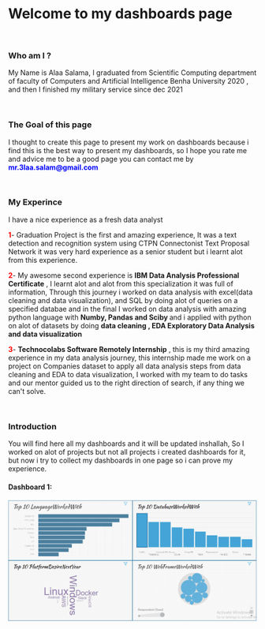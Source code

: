 <h1> Welcome to my dashboards page </h1>

<pre>
  
</pre>

<h3>Who am I ?</h3>
<p>My Name is Alaa Salama, I graduated from Scientific Computing department of faculty of Computers and Artificial Intelligence Benha University 2020 , and then I finished my military service since dec 2021 </p>

<pre>
  
</pre>

<h3>The Goal of this page</h3>
<p>I thought to create this page to present my work on dashboards because i find this is the best way to present my dashboards, so I hope you rate me and advice me to be a good page you can contact me by <b style='color:blue'>mr.3laa.salam@gmail.com</b></p>

<pre>
  
</pre>

<h3>My Experince</h3>
<p>I have a nice experience as a fresh data analyst </p>

<p><b style='color:red'>1</b>- Graduation Project is the first and amazing experience, It was a text detection and recognition system using CTPN Connectonist Text Proposal Network it was very hard experience as a senior student but i learnt alot from this experience.</p>

<p>
  <b style='color:red'>2</b>- My awesome second experience is 
  <b>IBM Data Analysis Professional Certificate</b> , I learnt alot and alot from this specialization it was full of information, Through this journey i worked on data analysis with excel(data cleaning and data visualization), and SQL by doing alot of queries on a specified databae and in the final I worked on data analysis with amazing python language with <b>Numby, Pandas and Sciby </b> and i applied with python on alot of datasets by doing <b>data cleaning , EDA Exploratory Data Analysis and data visualization </b> 
</p>
  
<p><b style='color:red'>3</b>- <b>Technocolabs Software Remotely Internship</b> , this is my third amazing experience in my data analysis journey, this internship made me work on a project on Companies dataset to apply all data analysis steps from data cleaning and EDA to data visualization, I worked with my team to do tasks and our mentor guided us to the right direction of search, if any thing we can't solve.</p>  
  
<pre>
  
</pre>

<h3>Introduction</h3>
<p>You will find here all my dashboards and it will be updated inshallah, So I worked on alot of projects but not all projects i created dashboards for it, but now i try to collect my dashboards in one page so i can prove my experience.</p>


<h4>Dashboard 1:</h4>

<img src='Current Technologies.PNG'>
















